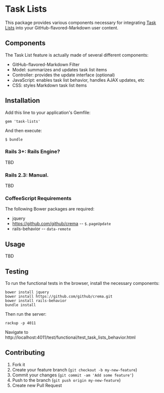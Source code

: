 # Task Lists

This package provides various components necessary for integrating
[Task Lists](https://github.com/blog/1375-task-lists-in-gfm-issues-pulls-comments)
into your GitHub-flavored-Markdown user content.

## Components

The Task List feature is actually made of several different components:

* GitHub-flavored-Markdown Filter
* Model: summarizes and updates task list items
* Controller: provides the update interface (optional)
* JavaScript: enables task list behavior, handles AJAX updates, etc
* CSS: styles Markdown task list items

## Installation

Add this line to your application's Gemfile:

    gem 'task-lists'

And then execute:

    $ bundle

### Rails 3+: Rails Engine?

TBD

### Rails 2.3: Manual.

TBD

### CoffeeScript Requirements

The following Bower packages are required:

* jquery
* https://github.com/github/crema -- `$.pageUpdate`
* rails-behavior -- `data-remote`

## Usage

TBD

## Testing

To run the functional tests in the browser, install the necessary components:

```
bower install jquery
bower install https://github.com/github/crema.git
bower install rails-behavior
bundle install
```

Then run the server:

```
rackup -p 4011
```

Navigate to http://localhost:4011/test/functional/test_task_lists_behavior.html

## Contributing

1. Fork it
2. Create your feature branch (`git checkout -b my-new-feature`)
3. Commit your changes (`git commit -am 'Add some feature'`)
4. Push to the branch (`git push origin my-new-feature`)
5. Create new Pull Request

